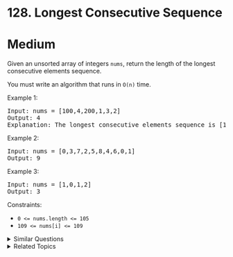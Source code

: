 # 128. Longest Consecutive Sequence

# Medium

Given an unsorted array of integers `nums`, return the length of the longest consecutive elements sequence.

You must write an algorithm that runs in `O(n)` time.

Example 1:

<pre>
Input: nums = [100,4,200,1,3,2]
Output: 4
Explanation: The longest consecutive elements sequence is [1, 2, 3, 4]. Therefore its length is 4.
</pre>

Example 2:

<pre>
Input: nums = [0,3,7,2,5,8,4,6,0,1]
Output: 9
</pre>

Example 3:

<pre>
Input: nums = [1,0,1,2]
Output: 3
</pre>

Constraints:

- `0 <= nums.length <= 105`
- `109 <= nums[i] <= 109`

<details>
<summary> Similar Questions </summary>

-   `Find Three Consecutive Integers That Sum to a Given Number - Medium`
-   `Maximum Consecutive Floors Without Special Floors - Medium`
-   `Length of the Longest Alphabetical Continuous Substring - Medium`
-   `Find the Maximum Number of Elements in Subset - Medium`

</details>

<details>
<summary> Related Topics </summary>

-   `Array`
-   `Hash Table`
-   `Union Find`

</details>
